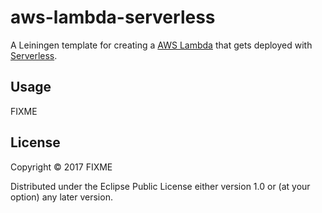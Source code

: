 # aws-lambda-serverless

A Leiningen template for creating a [AWS Lambda](https://aws.amazon.com/lambda/) 
that gets deployed with [Serverless](https://serverless.com/).

## Usage

FIXME

## License

Copyright © 2017 FIXME

Distributed under the Eclipse Public License either version 1.0 or (at
your option) any later version.
